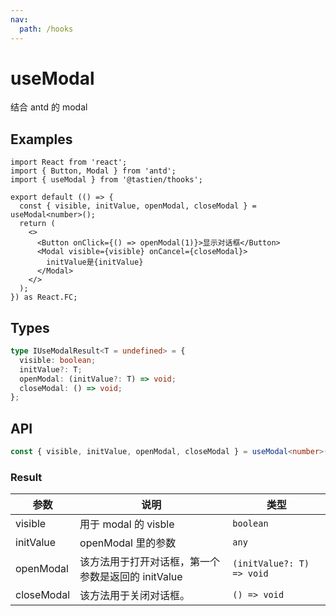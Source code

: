 ```yaml
---
nav:
  path: /hooks
---
```


# useModal

结合 antd 的 modal

## Examples

```tsx
import React from 'react';
import { Button, Modal } from 'antd';
import { useModal } from '@tastien/thooks';

export default (() => {
  const { visible, initValue, openModal, closeModal } = useModal<number>();
  return (
    <>
      <Button onClick={() => openModal(1)}>显示对话框</Button>
      <Modal visible={visible} onCancel={closeModal}>
        initValue是{initValue}
      </Modal>
    </>
  );
}) as React.FC;
```

## Types

```typescript
type IUseModalResult<T = undefined> = {
  visible: boolean;
  initValue?: T;
  openModal: (initValue?: T) => void;
  closeModal: () => void;
};
```

## API

```typescript
const { visible, initValue, openModal, closeModal } = useModal<number>();
```

### Result

| 参数       | 说明                                               | 类型                      |
| ---------- | -------------------------------------------------- | ------------------------- |
| visible    | 用于 modal 的 visble                               | `boolean`                 |
| initValue  | openModal 里的参数                                 | `any`                     |
| openModal  | 该方法用于打开对话框，第一个参数是返回的 initValue | `(initValue?: T) => void` |
| closeModal | 该方法用于关闭对话框。                             | `() => void`              |
